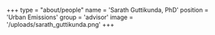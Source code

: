+++
type = "about/people"
name = 'Sarath Guttikunda, PhD'
position = 'Urban Emissions'
group = 'advisor'
image = '/uploads/sarath_guttikunda.png'
+++
